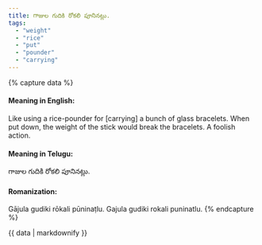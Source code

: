 ```yaml
---
title: గాజుల గుదికి రోకలి పూనినట్లు.
tags:
  - "weight"
  - "rice"
  - "put"
  - "pounder"
  - "carrying"
---
```


{% capture data %}
#### Meaning in English:
Like using a rice-pounder for [carrying] a bunch of glass bracelets.
When put down, the weight of the stick would break the bracelets.
A foolish action.

#### Meaning in Telugu:
గాజుల గుదికి రోకలి పూనినట్లు.

#### Romanization:
Gājula gudiki rōkali pūninaṭlu.
Gajula gudiki rokali puninatlu.
{% endcapture %}

{{ data | markdownify }}


